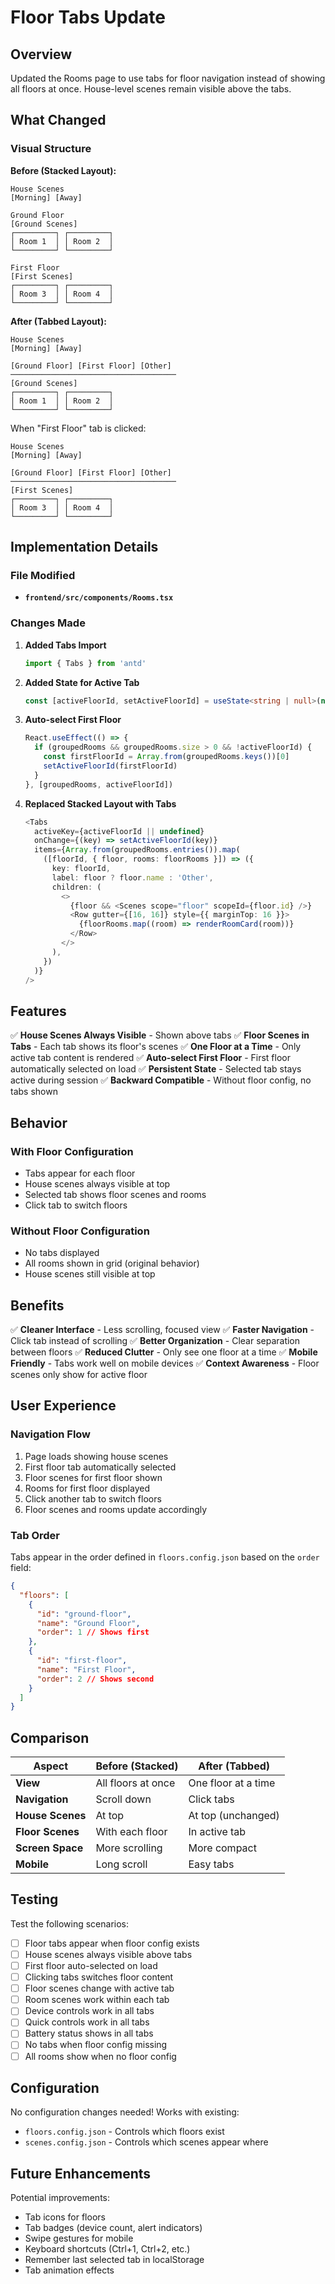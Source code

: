 # Floor Tabs Update

## Overview

Updated the Rooms page to use tabs for floor navigation instead of showing all floors at once. House-level scenes remain visible above the tabs.

## What Changed

### Visual Structure

**Before (Stacked Layout):**

```
House Scenes
[Morning] [Away]

Ground Floor
[Ground Scenes]
┌─────────┐ ┌─────────┐
│ Room 1  │ │ Room 2  │
└─────────┘ └─────────┘

First Floor
[First Scenes]
┌─────────┐ ┌─────────┐
│ Room 3  │ │ Room 4  │
└─────────┘ └─────────┘
```

**After (Tabbed Layout):**

```
House Scenes
[Morning] [Away]

[Ground Floor] [First Floor] [Other]
─────────────────────────────────────
[Ground Scenes]
┌─────────┐ ┌─────────┐
│ Room 1  │ │ Room 2  │
└─────────┘ └─────────┘
```

When "First Floor" tab is clicked:

```
House Scenes
[Morning] [Away]

[Ground Floor] [First Floor] [Other]
─────────────────────────────────────
[First Scenes]
┌─────────┐ ┌─────────┐
│ Room 3  │ │ Room 4  │
└─────────┘ └─────────┘
```

## Implementation Details

### File Modified

- **`frontend/src/components/Rooms.tsx`**

### Changes Made

1. **Added Tabs Import**

   ```typescript
   import { Tabs } from 'antd'
   ```

2. **Added State for Active Tab**

   ```typescript
   const [activeFloorId, setActiveFloorId] = useState<string | null>(null)
   ```

3. **Auto-select First Floor**

   ```typescript
   React.useEffect(() => {
     if (groupedRooms && groupedRooms.size > 0 && !activeFloorId) {
       const firstFloorId = Array.from(groupedRooms.keys())[0]
       setActiveFloorId(firstFloorId)
     }
   }, [groupedRooms, activeFloorId])
   ```

4. **Replaced Stacked Layout with Tabs**
   ```typescript
   <Tabs
     activeKey={activeFloorId || undefined}
     onChange={(key) => setActiveFloorId(key)}
     items={Array.from(groupedRooms.entries()).map(
       ([floorId, { floor, rooms: floorRooms }]) => ({
         key: floorId,
         label: floor ? floor.name : 'Other',
         children: (
           <>
             {floor && <Scenes scope="floor" scopeId={floor.id} />}
             <Row gutter={[16, 16]} style={{ marginTop: 16 }}>
               {floorRooms.map((room) => renderRoomCard(room))}
             </Row>
           </>
         ),
       })
     )}
   />
   ```

## Features

✅ **House Scenes Always Visible** - Shown above tabs
✅ **Floor Scenes in Tabs** - Each tab shows its floor's scenes
✅ **One Floor at a Time** - Only active tab content is rendered
✅ **Auto-select First Floor** - First floor automatically selected on load
✅ **Persistent State** - Selected tab stays active during session
✅ **Backward Compatible** - Without floor config, no tabs shown

## Behavior

### With Floor Configuration

- Tabs appear for each floor
- House scenes always visible at top
- Selected tab shows floor scenes and rooms
- Click tab to switch floors

### Without Floor Configuration

- No tabs displayed
- All rooms shown in grid (original behavior)
- House scenes still visible at top

## Benefits

✅ **Cleaner Interface** - Less scrolling, focused view
✅ **Faster Navigation** - Click tab instead of scrolling
✅ **Better Organization** - Clear separation between floors
✅ **Reduced Clutter** - Only see one floor at a time
✅ **Mobile Friendly** - Tabs work well on mobile devices
✅ **Context Awareness** - Floor scenes only show for active floor

## User Experience

### Navigation Flow

1. Page loads showing house scenes
2. First floor tab automatically selected
3. Floor scenes for first floor shown
4. Rooms for first floor displayed
5. Click another tab to switch floors
6. Floor scenes and rooms update accordingly

### Tab Order

Tabs appear in the order defined in `floors.config.json` based on the `order` field:

```json
{
  "floors": [
    {
      "id": "ground-floor",
      "name": "Ground Floor",
      "order": 1 // Shows first
    },
    {
      "id": "first-floor",
      "name": "First Floor",
      "order": 2 // Shows second
    }
  ]
}
```

## Comparison

| Aspect           | Before (Stacked)   | After (Tabbed)      |
| ---------------- | ------------------ | ------------------- |
| **View**         | All floors at once | One floor at a time |
| **Navigation**   | Scroll down        | Click tabs          |
| **House Scenes** | At top             | At top (unchanged)  |
| **Floor Scenes** | With each floor    | In active tab       |
| **Screen Space** | More scrolling     | More compact        |
| **Mobile**       | Long scroll        | Easy tabs           |

## Testing

Test the following scenarios:

- [ ] Floor tabs appear when floor config exists
- [ ] House scenes always visible above tabs
- [ ] First floor auto-selected on load
- [ ] Clicking tabs switches floor content
- [ ] Floor scenes change with active tab
- [ ] Room scenes work within each tab
- [ ] Device controls work in all tabs
- [ ] Quick controls work in all tabs
- [ ] Battery status shows in all tabs
- [ ] No tabs when floor config missing
- [ ] All rooms show when no floor config

## Configuration

No configuration changes needed! Works with existing:

- `floors.config.json` - Controls which floors exist
- `scenes.config.json` - Controls which scenes appear where

## Future Enhancements

Potential improvements:

- Tab icons for floors
- Tab badges (device count, alert indicators)
- Swipe gestures for mobile
- Keyboard shortcuts (Ctrl+1, Ctrl+2, etc.)
- Remember last selected tab in localStorage
- Tab animation effects
